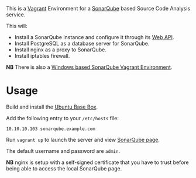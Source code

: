 This is a [Vagrant](https://www.vagrantup.com/) Environment for a [SonarQube](http://www.sonarqube.org) based Source Code Analysis service.

This will:

* Install a SonarQube instance and configure it through its [Web API](http://docs.sonarqube.org/display/DEV/Web+API).
* Install PostgreSQL as a database server for SonarQube.
* Install nginx as a proxy to SonarQube.
* Install iptables firewall.

**NB** There is also a [Windows based SonarQube Vagrant Environment](https://github.com/rgl/sonarqube-windows-vagrant).


# Usage

Build and install the [Ubuntu Base Box](https://github.com/rgl/ubuntu-vagrant).

Add the following entry to your `/etc/hosts` file:

```
10.10.10.103 sonarqube.example.com
``` 

Run `vagrant up` to launch the server and view [SonarQube page](https://sonarqube.example.com).

The default username and password are `admin`.

**NB** nginx is setup with a self-signed certificate that you have to trust before being able to access the local SonarQube page.
